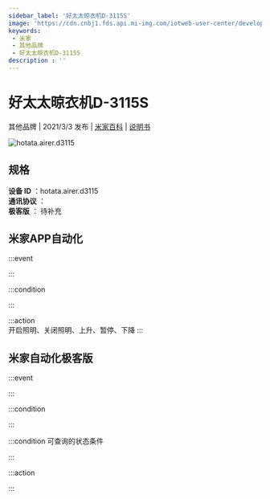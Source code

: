 ```yaml
---
sidebar_label: '好太太晾衣机D-3115S'
image: 'https://cdn.cnbj1.fds.api.mi-img.com/iotweb-user-center/developer_1679047807027qlBw8AEO.png?GalaxyAccessKeyId=AKVGLQWBOVIRQ3XLEW&Expires=9223372036854775807&Signature=MvI3PxESq+5vU4q4S681JbMGeuQ='
keywords: 
 - 米家
 - 其他品牌
 - 好太太晾衣机D-3115S
description : ''
---
```

# 好太太晾衣机D-3115S

其他品牌 | 2021/3/3 发布 | [米家百科](https://home.mi.com/webapp/content/baike/product/index.html?model=hotata.airer.d3115) | [说明书](https://home.mi.com/views/introduction.html?model=hotata.airer.d3115&region=cn)

![hotata.airer.d3115](https://cdn.cnbj1.fds.api.mi-img.com/iotweb-user-center/developer_1679047807027qlBw8AEO.png?GalaxyAccessKeyId=AKVGLQWBOVIRQ3XLEW&Expires=9223372036854775807&Signature=MvI3PxESq+5vU4q4S681JbMGeuQ=)

## 规格  
> 
**设备 ID** ：hotata.airer.d3115  
**通讯协议** ：  
**极客版**  ： 待补充 


## 米家APP自动化  

:::event  

:::

:::condition  

:::

:::action   
开启照明、关闭照明、上升、暂停、下降
:::

## 米家自动化极客版  

:::event  

:::

:::condition  

:::

:::condition 可查询的状态条件  

:::

:::action  

:::

        
